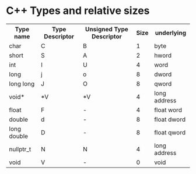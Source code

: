 <h1>C++ Types and relative sizes</h1>

<table>
  <tr>
    <th>Type name</th>
    <th>Type Descriptor</th>
    <th>Unsigned Type Descriptor</th>
    <th>Size</th>
    <th>underlying</th>
  </tr>
  <tr>
    <td>char</td>
    <td>C</td>
    <td>B</td>
    <td>1</td>
    <td>byte</td>
  </tr>
  <tr>
    <td>short</td>
    <td>S</td>
    <td>A</td>
    <td>2</td>
    <td>hword</td>
  </tr>
  <tr>
    <td>int</td>
    <td>I</td>
    <td>U</td>
    <td>4</td>
    <td>word</td>
  </tr>
  <tr>
    <td>long</td>
    <td>j</td>
    <td>o</td>
    <td>8</td>
    <td>dword</td>
  </tr>
  <tr>
    <td>long long</td>
    <td>J</td>
    <td>O</td>
    <td>8</td>
    <td>qword</td>
  </tr>
  <tr>
    <td>void*</td>
    <td>*V</td>
    <td>*V</td>
    <td>4</td>
    <td>long address</td>
  </tr>
  <tr>
    <td>float</td>
    <td>F</td>
    <td>-</td>
    <td>4</td>
    <td>float word</td>
  </tr>
  <tr>
    <td>double</td>
    <td>d</td>
    <td>-</td>
    <td>8</td>
    <td>float dword</td>
  </tr>
  <tr>
    <td>long double</td>
    <td>D</td>
    <td>-</td>
    <td>8</td>
    <td>float qword</td>
  </tr>
  <tr>
    <td>nullptr_t</td>
    <td>N</td>
    <td>N</td>
    <td>4</td>
    <td>long address</td>
  </tr>
  <tr>
    <td>void</td>
    <td>V</td>
    <td>-</td>
    <td>0</td>
    <td>void</td>
  </tr>
</table>
